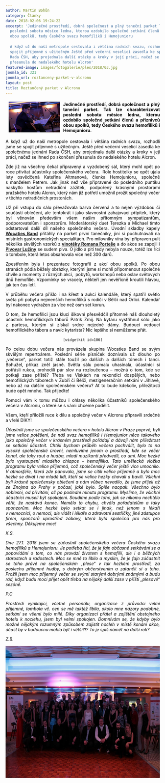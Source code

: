 ```yaml
---
author: Martin Bohůn
category: Články
date: 2018-02-06 19:24:22
excerpt: 'Jedinečné prostředí, dobrá společnost a plný taneční parket Tak lze charakterizovat
  poslední sobotu měsíce ledna, kterou ozdobilo společné setkání členů a příznivců
  obou spolků, tedy Českého svazu hemofiliků i Hemojunioru

  A když už do naší metropole cestovala i většina radních svazu, rozhodli jsme se
  spojit příjemné s užitečným Ještě před večerní veselicí zasedla ke společnému jednání
  Rada ČSH, aby projednala další otázky a kroky v její práci, načež se ihned po skončení
  přesunula do nedalekého hotelu Alcron'
featured-image: images/fotogalerie/ples/2018/03.jpg
joomla_id: 321
joomla_url: roztanceny-parket-v-alcronu
layout: post
title: Roztančený parket v Alcronu
---
```


<h4 style="text-align: justify;"><img src="images/fotogalerie/ples/2018/03.jpg" border="0" width="168" height="100" style="float: left; margin-left: 10px; margin-right: 10px;" /><span style="color: #000000;">Jedinečné prostředí, dobrá společnost a plný taneční parket. Tak lze charakterizovat poslední sobotu měsíce ledna, kterou ozdobilo společné setkání členů a příznivců obou spolků, tedy Českého svazu hemofiliků i Hemojunioru.</span></h4>
<p style="text-align: justify;"><span style="color: #000000;">A když už do naší metropole cestovala i většina radních svazu, rozhodli jsme se spojit příjemné s užitečným. Ještě před večerní veselicí zasedla ke společnému jednání Rada ČSH, aby projednala další otázky a kroky v její práci, načež se ihned po skončení přesunula do nedalekého hotelu Alcron.</span></p>

<p style="text-align: justify;"><span style="color: #000000;">Zde již na všechny čekal připravený a vyzdobený sál, který mohl opět po roce přivítat účastníky společenského večera.  Role hostitelky se opět ujala lety osvědčená Kateřina Altmanová, členka Hemojunioru, společně s manželem Petrem. Jak jinak než vše připravené do posledního puntíku naskytlo hostům netradiční zážitek, podpořený krásnými prostorami pražského hotelu Alcron, který nám již potřetí umožnil prožít společný večer v těchto netradičních prostorách.</span></p>
<p style="text-align: justify;"><span style="color: #000000;">Už při vstupu do sálu převažovala barva červená a to nejen výzdobou či součástí oblečení, ale tentokrát i jako slavnostní zahajovací přípitek, který byl věnován především všem našim přítomným sympatizantům, podporovatelům i sponzorům. Moderátorský duet Terezka a Michael tímto odstartoval další díl našeho společného večera. Úvodní skladby kapely <strong><a href="http://www.wocatiesband.cz/" title="Wocaties Band">Wocaties Band</a></strong> přitáhly na parket první tanečníky, jiní si pochutnávali na místních gastronomických specialitách. Pro milovníky vína byl připraven pult několika skvělých vzorků z <strong><a href="http://www.vinozpodskali.cz/" title="Víno z Podskalí">vinotéky Romana Porteše</a></strong> a do akce se zapojil i <strong><a href="http://www.pivovar-luziny.cz/" title="Pivovar Lužiny">Pivovar Lužiny</a></strong> se sudem piva. O jídlo a pití tedy nebyla nouze, totéž lze říci o tombole, která letos obsahovala více než 300 darů.</span></p>
<p style="text-align: justify;"><span style="color: #000000;">Zpestřením byla i prezentace fotografií z akcí obou spolků. Po obou stranách pódia běžely obrázky, kterými jsme si mohli připomenout společné chvíle a momenty z různých akcí,  pobytů, workshopů nebo oslav světových dnů hemofilie. Vzpomínky se vracely, někteří jen nevěřícně kroutili hlavou, jak ten čas letí.</span></p>
<p style="text-align: justify;"><span style="color: #000000;">V průběhu večera přišlo i na křest a aukci kalendáře, který spatřil světlo světa při pobytu nejmenších hemofiliků s rodiči v Bělči nad Orlicí. Kalendář byl nakonec vydražen za více než osm set korun.</span></p>
<p style="text-align: justify;"><span style="color: #000000;">O tom, že hemofilici jsou kluci šikovní přesvědčil přítomné náš dlouholetý účastník hemofilických táborů Patrik Zmij. Na kytaru vystřihnul sólo jako z partesu, kterým si získal srdce nejedné dámy. Budoucí vedoucí hemofilického tábora a navíc kytarista? Nic lepšího si nemůžeme přát.</span></p>
<p style="text-align: center;"><code>[widgetkit id=106]</code></p>
<p style="text-align: justify;"><span style="color: #000000;">Po celou dobu večera nás provázela skupina Wocaties Band se svým skvělým repertoárem. Poslední série písniček doznívala už dlouho po „večerce“, parket totiž stále toužil po dalších a dalších tónech i tanci. Bohužel, příkaz zněl jasně. Světla sálu pomalu uhasínala, účastníci si potřásli rukou, prohodili pár slov na rozloučenou – možná o tom, kde se potkají zase příště? Třeba ve Vískách na rekondici dospělých, nebo hemofilických táborech v Zubří či Bělči, mezigeneračním setkání v Jihlavě, nebo až na dalším společenském večeru? Ať to bude kdekoliv, příležitostí bude opět mnoho. Tak přijeďte!</span></p>
<p style="text-align: justify;"><span style="color: #000000;">Pomoci vám k tomu můžou i ohlasy několika účastníků společenského večera v Alcronu, o které se s vámi chceme podělit.</span></p>
<p style="text-align: justify;"><span style="color: #000000;">Všem, kteří přiložili ruce k dílu a společný večer v Alcronu připravili srdečné a vřelé DÍKY!</span></p>
<p style="text-align: justify;"><span style="color: #000000;"><em>Účastnili jsme se společenského večera v hotelu Alcron v Praze poprvé,</em><em> byli jsme velice potěšeni, že náš svaz hemofiliků i Hemojunior něco takového jako společný večer v krásném prostředí pořádají a dávají nám příležitost se setkání účastnit. Chtěli bychom průběh večera pochválit, bylo to na vysoké společenské úrovni, nemluvíme jenom o prostředí, kde se večer konal, ale taky raut a hudba, mladí muzikanti předvedli, co umí. Moc hezké bylo vystoupení mladého chlapce – hemofilika. Tato umělecká vložka programu byla velice příjemná, což společenský večer ještě více umocnilo. V atmosféře, která zde panovala, jsme se cítili velice příjemně a bylo moc hezké se dívat i na mladé lidi, kteří se velice hezky chovali a bavili. </em><em>Všichni byli krásně společensky oblečeni a nám vůbec nevadilo, že jsme přijeli až ze Znojma do Prahy v počasí, jaké bylo. Spíše naopak. Všechno bylo noblesní, od přivítání, až po poslední minutu programu. Myslíme, že všichni účastníci museli být spokojeni. Soudíme podle toho, jak se nikomu nechtělo věřit, že nastává konec. Nemělo to chybu, chvála pořadatelům a taky sponzorům. Moc hezké bylo setkat se i jinak, než jenom s lékaři v nemocnici, o nemoci, ale vidět i lékaře a zdravotní sestřičky, jiné zástupce firem, sponzorů uprostřed zábavy, která byla společná pro nás pro všechny. </em><em>Děkujeme moc!</em></span></p>
<p style="text-align: justify;"><span style="color: #000000;"><em>K.S.</em></span></p>
<p style="text-align: justify;"><span style="color: #000000;"><em>Dne 27.1. 2018 jsem se zúčastnil společenského večera Českého svazu hemofiliků a Hemojunioru. Je potřeba říci, že je fajn občasné setkávání se a popovídání o tom, co nás provází životem s hemofilií, ale i o běžných starostech a radostech. Moc se mně to líbilo a myslím, že je fajn zúčastnit se toho právě na společenském „plese“ v tak hezkém prostředí, za poslechu příjemné hudby, s dobrým občerstvením a zatančit si u toho. Prožil jsem moc příjemný večer se svými starými dobrými známými a budu rád, když budu moci přijet opět třeba na nějaký další zase v příští „plesové“ sezóně. </em></span></p>
<p style="text-align: justify;"><span style="color: #000000;"><em>P.C</em></span></p>
<p style="text-align: justify;"><span style="color: #000000;"><em>Prostředí vynikající, včetně personálu, organizace z průvodci velmi příjemné, tombola vč. cen se mě taktéž líbila, okolo mne názory podobné, setkání se všemi bylo milé. Díky organizaci přátel a zajištění obstojného hotelu k noclehu, jsem byl velmi spokojen. Domnívám se, že kdyby bylo možné nějakým rozumným způsobem zajistit nocleh v místě konání akce, účast by v budoucnu mohla být i větší?!? To je spíš námět na další rok?</em></span></p>
<p><span style="color: #000000;"><em><span style="color: #000000;">Z.B.</span><br /></em></span></p>
<p style="text-align: center;"><span style="color: #000000;"><em><img src="images/uvodnik-clanku-foto/ples_2018.jpg" border="0" alt="" width="648" height="430" /><br /></em></span></p>
